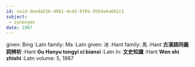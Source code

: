 ```yaml
---
id: uuid-deeda51b-49b1-4cd2-9f8a-5b54a4a662c1
subject: 
 - synonyms
date: 1987
---
```


given: Bing :Latn
family: Ma :Latn
given: 冰 :Hant
family: 馬 :Hant
**古漢語同義詞辨析** :Hant
**Gu Hanyu tongyi ci bianxi** :Latn
In: 
**文史知識** :Hant
**Wen shi zhishi** :Latn
volume: 5, 1987